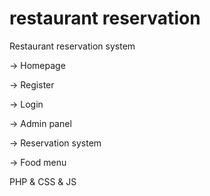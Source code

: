 # restaurant reservation
Restaurant reservation system

-> Homepage

-> Register

-> Login

-> Admin panel

-> Reservation system

-> Food menu

PHP & CSS & JS
